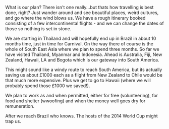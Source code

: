 What is our plan? There isn't one really...but thats how travelling is best done, right? Just wander around and see beautiful places, weird cultures, and go where the wind blows us. We have a rough itinerary booked consisting of a few intercontinental flights - and we can change the dates of those so nothing is set in stone.

We are starting in Thailand and will hopefully end up in Brazil in about 10 months time, just in time for Carnival. On the way there of course is the whole of South East Asia where we plan to spend three months. So far we have visited Thailand, Myanmar and Indonesia. Ahead is Australia, Fiji, New Zealand, Hawaii, LA and Bogota which is our gateway into South America. 

This might sound like a windy route to reach South America, but its actually saving us about £1000 each as a flight from New Zealand to Chile would be that much more expensive. Plus we get to go to Hawaii (where we will probably spend those £1000 we saved!).

We plan to work as and when permitted, either for free (volunteering), for food and shelter (wwoofing) and when the money well goes dry for remuneration.

After we reach Brazil who knows. The hosts of the 2014 World Cup might trap us.
